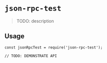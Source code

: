 # `json-rpc-test`

> TODO: description

## Usage

```
const jsonRpcTest = require('json-rpc-test');

// TODO: DEMONSTRATE API
```
